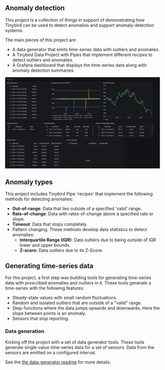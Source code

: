 
## Anomaly detection 

This project is a collection of things in support of demonstrating how Tinybird can be used to detect anomalies and support anomaly-detection systems. 

The main pieces of this project are:
* A data generator that emits time-series data with outliers and anomalies.
* A Tinybird Data Project with Pipes that implement different recipes to detect outliers and anomalies.
* A Grafana dashboard that displays the time-series data along with anomaly detection summaries. 

![Anomaly detection dashboard](./charts/dashboard-poc.png)


## Anomaly types
This project includes Tinybird Pipe 'recipes' that implement the following methods for detecting anomalies: 

* **Out-of-range**: Data that lies outside of a specified 'valid' range.
* **Rate-of-change**: Data with rates-of-change above a specified rate or slope.
* **Timeout**: Data that stops completely.
* Pattern changing. These methods develop data statistics to detect anomalies:
  * **Interquartile Range (IQR)**: Data outliers due to being outside of IQR lower and upper bounds.
  * **Z-score**: Data outliers due to its Z-Score.  

## Generating time-series data

For this project, a first step was building tools for generating time-series data with prescribed anomalies and outliers in it. These tools generate a time-series with the following features:
* Steady-state values with small random fluctuations.
* Random and isolated outliers that are outside of a "valid" range.  
* Step-functions where the data jumps upwards and downwards. Here the slope between points is an anomaly.
* Sensors that stop reporting.

### Data generation 

Kicking off the project with a set of data generator tools. These tools generate single-value time-series data for a set of sensors. Data from the sensors are emitted on a configured interval.

See the [the data-generator readme](./data-generator/readme.md) for more details.


